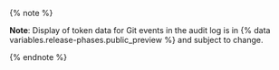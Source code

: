 {% note %}

**Note**: Display of token data for Git events in the audit log is in {% data variables.release-phases.public_preview %} and subject to change.

{% endnote %}

